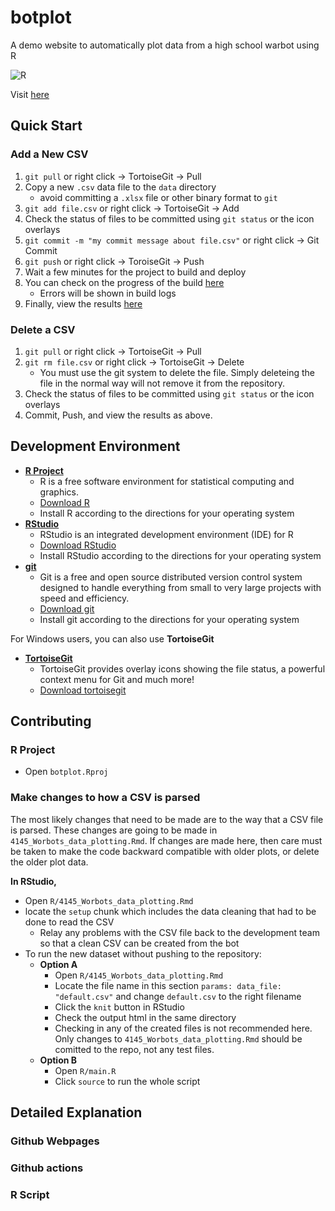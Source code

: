 # botplot

A demo website to automatically plot data from a high school warbot using R

![R](https://github.com/bertcarnell/botplot/workflows/R/badge.svg)

Visit [here](https://bertcarnell.github.io/botplot/)

## Quick Start

### Add a New CSV

1. `git pull` or right click -> TortoiseGit -> Pull
1. Copy a new `.csv` data file to the `data` directory
    - avoid committing a `.xlsx` file or other binary format to `git`
1. `git add file.csv` or right click -> TortoiseGit -> Add
1. Check the status of files to be committed using `git status` or the icon overlays
1. `git commit -m "my commit message about file.csv"` or right click -> Git Commit
1. `git push` or right click -> ToroiseGit -> Push
1. Wait a few minutes for the project to build and deploy
1. You can check on the progress of the build [here](https://github.com/bertcarnell/botplot/actions)
    - Errors will be shown in build logs
1. Finally, view the results [here](https://bertcarnell.github.io/botplot/)

### Delete a CSV

1. `git pull` or right click -> TortoiseGit -> Pull
1. `git rm file.csv` or right click -> TortoiseGit -> Delete
    - You must use the git system to delete the file.  Simply deleteing the file in the normal way will not remove it from the repository.
1. Check the status of files to be committed using `git status` or the icon overlays
1. Commit, Push, and view the results as above.


## Development Environment

- **[R Project](https://www.r-project.org/)**
    - R is a free software environment for statistical computing and graphics.
    - [Download R](https://cloud.r-project.org/)
    - Install R according to the directions for your operating system
- **[RStudio](https://rstudio.com/)**
    - RStudio is an integrated development environment (IDE) for R
    - [Download RStudio](https://rstudio.com/products/rstudio/download/#download)
    - Install RStudio according to the directions for your operating system
- **[git](https://git-scm.com/)**
    - Git is a free and open source distributed version control system designed 
    to handle everything from small to very large projects with speed and efficiency.
    - [Download git](https://git-scm.com/downloads)
    - Install git according to the directions for your operating system

For Windows users, you can also use **TortoiseGit**

- **[TortoiseGit](https://tortoisegit.org/)**
    - TortoiseGit provides overlay icons showing the file status, a powerful context menu for Git and much more!
	- [Download tortoisegit](https://tortoisegit.org/download/)

## Contributing

### R Project

- Open `botplot.Rproj`

### Make changes to how a CSV is parsed

The most likely changes that need to be made are to the way that a CSV file
is parsed.  These changes are going to be made in `4145_Worbots_data_plotting.Rmd`.  If changes
are made here, then care must be taken to make the code backward compatible with older plots,
or delete the older plot data.

**In RStudio,**

- Open `R/4145_Worbots_data_plotting.Rmd`
- locate the `setup` chunk which includes the data cleaning that had to be done 
to read the CSV
    - Relay any problems with the CSV file back to the development team so that 
    a clean CSV can be created from the bot
- To run the new dataset without pushing to the repository:
    - **Option A**
        - Open `R/4145_Worbots_data_plotting.Rmd`
        - Locate the file name in this section `params: data_file: "default.csv"` 
        and change `default.csv` to the right filename
        - Click the `knit` button in RStudio
        - Check the output html in the same directory
        - Checking in any of the created files is not recommended here.  Only changes to 
        `4145_Worbots_data_plotting.Rmd` should be comitted to the repo, not any test files.
    - **Option B**
        - Open `R/main.R`
        - Click `source` to run the whole script

## Detailed Explanation

### Github Webpages

### Github actions

### R Script
